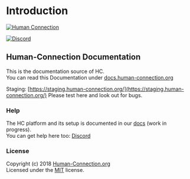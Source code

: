 # Introduction

[![Human Connection](https://human-connection.org/wp-content/uploads/2017/11/human-connection-logo.svg)](https://human-connection.org)

[![Discord](https://img.shields.io/discord/443107904757694465.svg)](https://discord.gg/6ub73U3)

## Human-Connection Documentation

This is the documentation source of HC.  
You can read this Documentation under [docs.human-connection.org](https://docs.human-connection.org)

Staging: [https://staging.human-connection.org/](https://staging.human-connection.org/) Please test here and look out for bugs.

### Help

The HC platform and its setup is documented in our [docs](https://docs.human-connection.org/) \(work in progress\).  
You can get help here too: [Discord](https://discord.gg/6ub73U3)

### License

Copyright \(c\) 2018 [Human-Connection.org](https://human-connection.org)  
Licensed under the [MIT](https://github.com/Human-Connection/WebApp/blob/develop/LICENSE.md) license.

